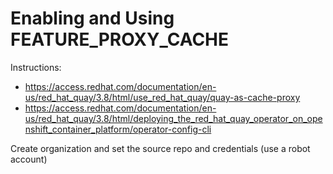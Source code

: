 
# Enabling and Using FEATURE_PROXY_CACHE

Instructions: 
* https://access.redhat.com/documentation/en-us/red_hat_quay/3.8/html/use_red_hat_quay/quay-as-cache-proxy
* https://access.redhat.com/documentation/en-us/red_hat_quay/3.8/html/deploying_the_red_hat_quay_operator_on_openshift_container_platform/operator-config-cli

Create organization and set the source repo and credentials (use a robot account)
